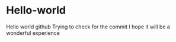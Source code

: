 # Hello-world
Hello world github
Trying to check for the commit
I hope it will be a wonderful experience 
